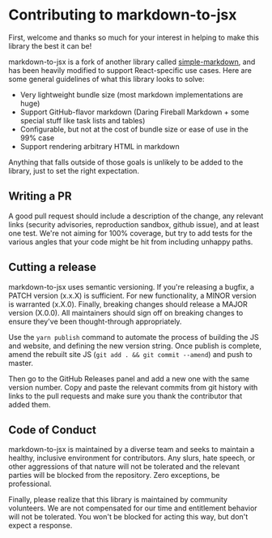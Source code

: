 # Contributing to markdown-to-jsx

First, welcome and thanks so much for your interest in helping to make this library the best it can be!

markdown-to-jsx is a fork of another library called [simple-markdown](https://github.com/Khan/simple-markdown), and has been heavily modified to support React-specific use cases. Here are some general guidelines of what this library looks to solve:

- Very lightweight bundle size (most markdown implementations are huge)
- Support GitHub-flavor markdown (Daring Fireball Markdown + some special stuff like task lists and tables)
- Configurable, but not at the cost of bundle size or ease of use in the 99% case
- Support rendering arbitrary HTML in markdown

Anything that falls outside of those goals is unlikely to be added to the library, just to set the right expectation.

## Writing a PR

A good pull request should include a description of the change, any relevant links (security advisories, reproduction sandbox, github issue), and at least one test. We're not aiming for 100% coverage, but try to add tests for the various angles that your code might be hit from including unhappy paths.

## Cutting a release

markdown-to-jsx uses semantic versioning. If you're releasing a bugfix, a PATCH version (x.x.X) is sufficient. For new functionality, a MINOR version is warranted (x.X.0). Finally, breaking changes should release a MAJOR version (X.0.0). All maintainers should sign off on breaking changes to ensure they've been thought-through appropriately.

Use the `yarn publish` command to automate the process of building the JS and website, and defining the new version string. Once publish is complete, amend the rebuilt site JS (`git add . && git commit --amend`) and push to master.

Then go to the GitHub Releases panel and add a new one with the same version number. Copy and paste the relevant commits from git history with links to the pull requests and make sure you thank the contributor that added them.

## Code of Conduct

markdown-to-jsx is maintained by a diverse team and seeks to maintain a healthy, inclusive environment for contributors. Any slurs, hate speech, or other aggressions of that nature will not be tolerated and the relevant parties will be blocked from the repository. Zero exceptions, be professional.

Finally, please realize that this library is maintained by community volunteers. We are not compensated for our time and entitlement behavior will not be tolerated. You won't be blocked for acting this way, but don't expect a response.
